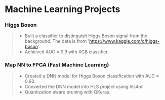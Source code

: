 
# Machine Learning Projects

### Higgs Boson
> - Built a classifier to distinguish Higgs Boson signal from the background. The data is from 'https://www.kaggle.com/c/higgs-boson'.
> - Achieved AUC = 0.9 with XGB classifier.

### Map NN to FPGA (Fast Machine Learning)
> - Created a DNN model for Higgs Boson classification with AUC = 0.92.  
> - Converted the DNN model into HLS project usinig hls4ml.  
> - Quantization aware pruning with QKeras.
